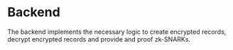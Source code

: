 # Backend

The backend implements the necessary logic to create encrypted records, decrypt encrypted records and provide and proof zk-SNARKs.
